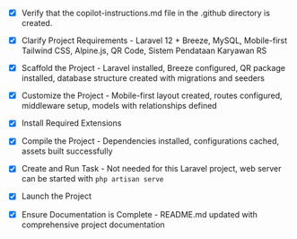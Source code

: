 <!-- Use this file to provide workspace-specific custom instructions to Copilot. For more details, visit https://code.visualstudio.com/docs/copilot/copilot-customization#_use-a-githubcopilotinstructionsmd-file -->
- [x] Verify that the copilot-instructions.md file in the .github directory is created.

- [x] Clarify Project Requirements - Laravel 12 + Breeze, MySQL, Mobile-first Tailwind CSS, Alpine.js, QR Code, Sistem Pendataan Karyawan RS

- [x] Scaffold the Project - Laravel installed, Breeze configured, QR package installed, database structure created with migrations and seeders

- [x] Customize the Project - Mobile-first layout created, routes configured, middleware setup, models with relationships defined

- [x] Install Required Extensions
	<!-- ONLY install extensions provided mentioned in the get_project_setup_info. Skip this step otherwise and mark as completed. -->

- [x] Compile the Project - Dependencies installed, configurations cached, assets built successfully

- [x] Create and Run Task - Not needed for this Laravel project, web server can be started with `php artisan serve`

- [x] Launch the Project
	<!--
	Verify that all previous steps have been completed.
	Prompt user for debug mode, launch only if confirmed.
	 -->

- [x] Ensure Documentation is Complete - README.md updated with comprehensive project documentation
